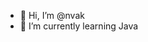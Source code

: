 - 👋 Hi, I’m @nvak
- 🌱 I’m currently learning Java

<!---
nvak/nvak is a ✨ special ✨ repository because its `README.md` (this file) appears on your GitHub profile.
You can click the Preview link to take a look at your changes.
--->
